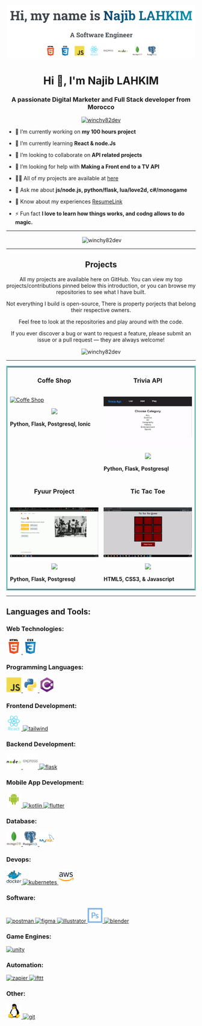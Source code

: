 ![Najib LAHKIM](./banner.png)


<h1 align="center">Hi 👋, I'm Najib LAHKIM</h1>
<h3 align="center">A passionate Digital Marketer and Full Stack developer from Morocco</h3>

<p align="center">
  <a href="https://twitter.com/winchy82dev" target="blank">
    <img src="https://img.shields.io/twitter/follow/winchy82dev?logo=twitter&style=for-the-badge" alt="winchy82dev" />
  </a>
</p>



- 🔭 I’m currently working on **my 100 hours project**

- 🌱 I’m currently learning **React & node.Js**

- 👯 I’m looking to collaborate on **API related projects**

- 🤝 I’m looking for help with **Making a Front end to a TV API**

- 👨‍💻 All of my projects are available at [here](portfolioLink)

<!-- - 📝 I regularly write articles on [blogLink](blogLink) -->

- 💬 Ask me about **js/node.js, python/flask, lua/love2d, c#/monogame**

<!-- - 📫 How to reach me **nlahkim@pm.me** -->

- 📄 Know about my experiences [ResumeLink](ResumeLink)

- ⚡ Fun fact **I love to learn how things works, and codng allows to do magic.**

---

<p align="center">&nbsp;<img align="center" src="https://github-readme-stats.vercel.app/api?username=winchy82dev&show_icons=true&locale=en" alt="winchy82dev" />
</p>

---

<h2 align="center">Projects</h1>
<p align="center">
All my projects are available here on GitHub. You can view my top projects/contributions pinned below this introduction, or you can browse my repositories to see what I have built.</p>
<p align="center">
Not everything I build is open-source, There is property porjects that belong their respective owners.</p>
<p align="center">
Feel free to look at the repositories and play around with the code.</p>
<p align="center">
If you ever discover a bug or want to request a feature, please submit an issue or a pull request — they are always welcome! 
</p>

<p align="center">
<img align="center" src="https://github-readme-stats.vercel.app/api/top-langs?username=winchy82dev&show_icons=true&locale=en&layout=compact" alt="winchy82dev" />
</p>

---

<table bordercolor="#66b2b2" width="100%" align="center">
  <tr>
    <td width="50%" valign="top">
      <h3 align="center">Coffe Shop</h3>
        <br />
        <a target="_blank" href="#">
           <img src="./img/CoffeShop.gif" width="100%" alt="Coffe Shop"/>
        </a>
        <br />
        <p align="center">    
  <a href="https://github.com/winchy82dev/coffeeShop" target="_blank">
     <img src="https://img.shields.io/badge/-Repo-000?style=for-the-badge&logo=Github&logoColor=white" />
  </a>  
  <!-- <a href="#" target="_blank">
    <img src="https://img.shields.io/badge/-Website-fff?style=for-the-badge&logo=Wordpress&logoColor=black" />
  </a> -->
      </p>
         <p><strong>Python, Flask, Postgresql, Ionic</strong></p>
    </td>
    <td width="50%" valign="top">
      <h3 align="center">Trivia API</h3>
        <br />
      <a target="_blank" href="#">
            <img src="./img/TriviaAPI.gif" width="100%"  alt="Trivia API"/>
        </a>
        <br />
        <p align="center">   
  <a href="https://github.com/winchy82dev/triviaApi" target="_blank">
   <img src="https://img.shields.io/badge/-Repo-000?style=for-the-badge&logo=Github&logoColor=white" />
  </a>
  <!-- <a href="#" target="_blank">
     <img src="https://img.shields.io/badge/-Website-fff?style=for-the-badge&logo=Wordpress&logoColor=black" />
  </a> -->
      </p>
      <p><strong>Python, Flask, Postgresql</strong></p>
    </td>
  </tr>
  <tr>
    <td width="50%" valign="top">
      <h3 align="center">Fyuur Project</h3>
      <br />
        <a target="_blank" href="#">
          <img src="./img/Fyuur.gif" width="100%" alt="Fyuur"/>
        </a>
      <br />
        <p align="center">
  <a href="https://github.com/winchy82dev/fyyur" target="_blank">
    <img src="https://img.shields.io/badge/-Repo-000?style=for-the-badge&logo=Github&logoColor=white" />
  </a>
  <!-- <a href="#" target="_blank">
     <img src="https://img.shields.io/badge/-Website-fff?style=for-the-badge&logo=Wordpress&logoColor=black" />
  </a> -->
      </p>
        <p><strong>Python, Flask, Postgresql</strong></p>
    </td>
    <td width="50%" valign="top">
      <h3 align="center">Tic Tac Toe</h3>
        <br />
        <a target="_blank" href="https://tictactoe.winchy.repl.co/">
          <img src="./img/tictactoe.gif" width="100%" alt="Tic Tac Toe"/>
        </a>
        <br />
        <p align="center"> 
  <a href="https://github.com/winchy82dev/ticTacToe" target="_blank">
    <img src="https://img.shields.io/badge/-Repo-000?style=for-the-badge&logo=Github&logoColor=white" />
  </a>
  <!-- <a href="https://tictactoe.winchy.repl.co/" target="_blank">
     <img src="https://img.shields.io/badge/-Website-fff?style=for-the-badge&logo=Wordpress&logoColor=black" />
  </a> -->
      </p>
        <p><strong>HTML5, CSS3, & Javascript</strong></p>
    </td>
  </tr>
</table>

----

## Languages and Tools:

### Web Technologies:
<p align="left">
  <a href="https://www.w3.org/html/" target="_blank" rel="noreferrer">
  <img src="https://raw.githubusercontent.com/devicons/devicon/master/icons/html5/html5-original-wordmark.svg" alt="html5" width="40" height="40"/>
  </a>
  <a href="https://www.w3schools.com/css/" target="_blank" rel="noreferrer">
  <img src="https://raw.githubusercontent.com/devicons/devicon/master/icons/css3/css3-original-wordmark.svg" alt="css3" width="40" height="40"/>
  </a>
</p>

### Programming Languages:
<p align="left">
  <a href="https://developer.mozilla.org/en-US/docs/Web/JavaScript" target="_blank" rel="noreferrer">
  <img src="https://raw.githubusercontent.com/devicons/devicon/master/icons/javascript/javascript-original.svg" alt="javascript" width="40" height="40"/>
  </a>
 <a href="https://www.python.org" target="_blank" rel="noreferrer">
  <img src="https://raw.githubusercontent.com/devicons/devicon/master/icons/python/python-original.svg" alt="python" width="40" height="40"/>
  </a>
  <a href="https://www.w3schools.com/cs/" target="_blank" rel="noreferrer">
  <img src="https://raw.githubusercontent.com/devicons/devicon/master/icons/csharp/csharp-original.svg" alt="csharp" width="40" height="40"/>
  </a> 
</p>

### Frontend Development:
<p align="left">
  <a href="https://reactjs.org/" target="_blank" rel="noreferrer">
  <img src="https://raw.githubusercontent.com/devicons/devicon/master/icons/react/react-original-wordmark.svg" alt="react" width="40" height="40"/>
  </a>
  <a href="https://tailwindcss.com/" target="_blank" rel="noreferrer">
  <img src="https://www.vectorlogo.zone/logos/tailwindcss/tailwindcss-icon.svg" alt="tailwind" width="40" height="40"/>
  </a>
</p>

### Backend Development:
<p align="left">
  <a href="https://nodejs.org" target="_blank" rel="noreferrer"> <img src="https://raw.githubusercontent.com/devicons/devicon/master/icons/nodejs/nodejs-original-wordmark.svg" alt="nodejs" width="40" height="40"/> </a>
  <a href="https://expressjs.com" target="_blank" rel="noreferrer">
  <img src="https://raw.githubusercontent.com/devicons/devicon/master/icons/express/express-original-wordmark.svg" alt="express" width="40" height="40"/>
  </a>
  <a href="https://flask.palletsprojects.com/" target="_blank" rel="noreferrer">
  <img src="https://www.vectorlogo.zone/logos/pocoo_flask/pocoo_flask-icon.svg" alt="flask" width="40" height="40"/>
  </a>
</p>

### Mobile App Development:
<p align="left">
  <a href="https://developer.android.com" target="_blank" rel="noreferrer">
  <img src="https://raw.githubusercontent.com/devicons/devicon/master/icons/android/android-original-wordmark.svg" alt="android" width="40" height="40"/>
  </a>
  <a href="https://kotlinlang.org" target="_blank" rel="noreferrer">
  <img src="https://www.vectorlogo.zone/logos/kotlinlang/kotlinlang-icon.svg" alt="kotlin" width="40" height="40"/>
  </a>
  <a href="https://flutter.dev" target="_blank" rel="noreferrer">
  <img src="https://www.vectorlogo.zone/logos/flutterio/flutterio-icon.svg" alt="flutter" width="40" height="40"/>
  </a>
</p>

### Database:
<p align="left">
  <a href="https://www.mongodb.com/" target="_blank" rel="noreferrer">
  <img src="https://raw.githubusercontent.com/devicons/devicon/master/icons/mongodb/mongodb-original-wordmark.svg" alt="mongodb" width="40" height="40"/>
  </a>
  <a href="https://www.postgresql.org" target="_blank" rel="noreferrer">
  <img src="https://raw.githubusercontent.com/devicons/devicon/master/icons/postgresql/postgresql-original-wordmark.svg" alt="postgresql" width="40" height="40"/>
  </a>
  <a href="https://www.mysql.com/" target="_blank" rel="noreferrer">
  <img src="https://raw.githubusercontent.com/devicons/devicon/master/icons/mysql/mysql-original-wordmark.svg" alt="mysql" width="40" height="40"/>
  </a>
</p>

### Devops:
<p align="left">
  <a href="https://www.docker.com/" target="_blank" rel="noreferrer">
  <img src="https://raw.githubusercontent.com/devicons/devicon/master/icons/docker/docker-original-wordmark.svg" alt="docker" width="40" height="40"/>
  </a>
  <a href="https://kubernetes.io" target="_blank" rel="noreferrer">
  <img src="https://www.vectorlogo.zone/logos/kubernetes/kubernetes-icon.svg" alt="kubernetes" width="40" height="40"/>
  </a>
  <a href="https://aws.amazon.com" target="_blank" rel="noreferrer">
  <img src="https://raw.githubusercontent.com/devicons/devicon/master/icons/amazonwebservices/amazonwebservices-original-wordmark.svg" alt="aws" width="40" height="40"/>
  </a>
</p>

### Software:
<p align="left">
  <a href="https://postman.com" target="_blank" rel="noreferrer">
  <img src="https://www.vectorlogo.zone/logos/getpostman/getpostman-icon.svg" alt="postman" width="40" height="40"/>
  </a>
  <a href="https://www.figma.com/" target="_blank" rel="noreferrer">
  <img src="https://www.vectorlogo.zone/logos/figma/figma-icon.svg" alt="figma" width="40" height="40"/>
  </a>
  <a href="https://www.adobe.com/in/products/illustrator.html" target="_blank" rel="noreferrer">
  <img src="https://www.vectorlogo.zone/logos/adobe_illustrator/adobe_illustrator-icon.svg" alt="illustrator" width="40" height="40"/>
  </a>
  <a href="https://www.photoshop.com/en" target="_blank" rel="noreferrer">
  <img src="https://raw.githubusercontent.com/devicons/devicon/master/icons/photoshop/photoshop-line.svg" alt="photoshop" width="40" height="40"/>
  </a>
  <a href="https://www.blender.org/" target="_blank" rel="noreferrer">
  <img src="https://download.blender.org/branding/community/blender_community_badge_white.svg" alt="blender" width="40" height="40"/>
  </a>
</p>

### Game Engines:
<p align="left">
<a href="https://unity.com/" target="_blank" rel="noreferrer">
<img src="https://www.vectorlogo.zone/logos/unity3d/unity3d-icon.svg" alt="unity" width="40" height="40"/>
</a>
</p>

### Automation:
<p align="left">
  <a href="https://zapier.com" target="_blank" rel="noreferrer">
  <img src="https://www.vectorlogo.zone/logos/zapier/zapier-icon.svg" alt="zapier" width="40" height="40"/>
  </a> 
  <a href="https://ifttt.com/" target="_blank" rel="noreferrer">
  <img src="https://www.vectorlogo.zone/logos/ifttt/ifttt-ar21.svg" alt="ifttt" width="40" height="40"/>
  </a>
</p>

### Other:
<p align="left">
  <a href="https://www.linux.org/" target="_blank" rel="noreferrer"> <img src="https://raw.githubusercontent.com/devicons/devicon/master/icons/linux/linux-original.svg" alt="linux" width="40" height="40"/>
  </a>
  <a href="https://git-scm.com/" target="_blank" rel="noreferrer">
  <img src="https://www.vectorlogo.zone/logos/git-scm/git-scm-icon.svg" alt="git" width="40" height="40"/>
  </a>
</p>






